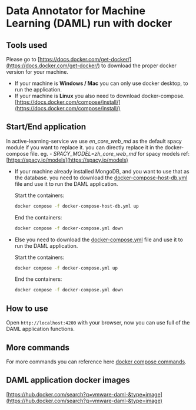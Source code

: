 # Data Annotator for Machine Learning (DAML) run with docker


## Tools used
Please go to [https://docs.docker.com/get-docker/](https://docs.docker.com/get-docker/) to download the proper docker version for your machine.
- If your machine is **Windows / Mac** you can only use docker desktop, to run the application.
- If your machine is **Linux** you also need to download docker-compose. [https://docs.docker.com/compose/install/](https://docs.docker.com/compose/install/)

## Start/End application
In active-learning-service we use _en_core_web_md_ as the default spacy module if you want to replace it. you can directly replace it in the docker-compose file. eg. _- SPACY_MODEL=zh_core_web_md_  for spacy models ref: [https://spacy.io/models](https://spacy.io/models)

- If your machine already installed MongoDB, and you want to use that as the database. you need to download the [docker-compose-host-db.yml](docker-compose-host-db.yml) file and use it to run the DAML application.

  Start the containers:
    ```bash
    docker compose -f docker-compose-host-db.yml up
    ```
  End the containers:
  ```bash
  docker compose -f docker-compose.yml down
  ```

- Else you need to download the [docker-compose.yml](docker-compose.yml) file and use it to run the DAML application.

  Start the containers:
  ```bash
  docker compose -f docker-compose.yml up
  ```
  End the containers:
  ```bash
  docker compose -f docker-compose.yml down
  ```

## How to use
Open `http://localhost:4200` with your browser, now you can use full of the DAML application functions.

## More commands
For more commands you can reference here [docker compose commands](https://docs.docker.com/engine/reference/commandline/compose/#child-commands).

## DAML application docker images
[https://hub.docker.com/search?q=vmware-daml-&type=image](https://hub.docker.com/search?q=vmware-daml-&type=image)